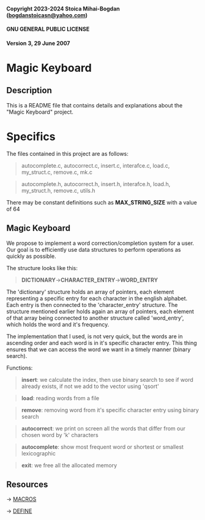 #### Copyright 2023-2024 Stoica Mihai-Bogdan (bogdanstoicasn@yahoo.com)
#### GNU GENERAL PUBLIC LICENSE 
#### Version 3, 29 June 2007

# Magic Keyboard

## Description

This is a README file that contains details and explanations
about the "Magic Keyboard" project.

# Specifics

The files contained in this project are as follows:

> autocomplete.c, autocorrect.c, insert.c, interafce.c, load.c, my_struct.c,
remove.c, mk.c

> autocomplete.h, autocorrect.h, insert.h, interafce.h, load.h, my_struct.h,
remove.c, utils.h

There may be constant definitions such as **MAX_STRING_SIZE** with a value of 64

## Magic Keyboard

We propose to implement a word correction/completion system for a user.
Our goal is to efficiently use data structures to perform operations
as quickly as possible.

The structure looks like this:

> **DICTIONARY**->**CHARACTER_ENTRY**->**WORD_ENTRY**

The 'dictionary' structure holds an array of pointers, each element representing
a specific entry for each character in the english alphabet. Each entry is
then connected to the 'character_entry' structure. The structure mentioned
earlier holds again an array of pointers, each element of that array
being connected to another structure called 'word_entry', which holds
the word and it's frequency.

The implementation that I used, is not very quick, but the words are
in ascending order and each word is in it's specific character entry.
This thing ensures that we can access the word we want in a timely manner (binary search).

Functions:

> **insert**: we calculate the index, then use binary search to see if word
already exists, if not we add to the vector using 'qsort'

> **load**: reading words from a file

> **remove**: removing word from it's specific character entry using binary search

> **autocorrect**: we print on screen all the words that differ from our
chosen word by 'k' characters

> **autocomplete**: show most frequent word or shortest or smallest lexicographic

> **exit**: we free all the allocated memory

## Resources

-> [MACROS](https://gcc.gnu.org/onlinedocs/cpp/Macros.html)

-> [DEFINE](https://learn.microsoft.com/en-us/cpp/preprocessor/hash-define-directive-c-cpp?view=msvc-170)

